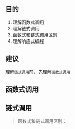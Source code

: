 

## 目的

1. 理解函数式调用
2. 理解链式调用
3. 函数式和链式调用区别
4. 理解响应式编程

## 建议

理解`链式调用`前，先理解`函数式调用`

## 函数式调用





## 链式调用





> 函数式和链式调用区别：
>
> 

